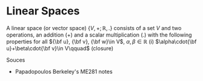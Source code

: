 # Linear Spaces

A linear space (or vector space) $\{V,+;\mathbb{R},.\}$ consists of a set $V$ and two operations, an addition $(+)$ and a scalar multiplication $(.)$ with the following properties for all ${\bf u}, {\bf v}, {\bf w}\in V$, $\alpha, \beta\in\mathbb{R}$
(i) $\alpha\cdot{\bf u}+\beta\cdot{\bf v}\in V\qquad$ (closure)



Souces
- Papadopoulos Berkeley's ME281 notes
